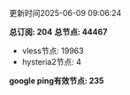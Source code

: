 更新时间2025-06-09 09:06:24

**总订阅: 204**
**总节点: 44467**
- vless节点: 19963
- hysteria2节点: 4

**google ping有效节点: 235**
